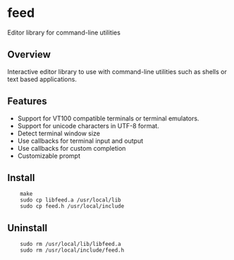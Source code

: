 # feed


Editor library for command-line utilities


## Overview


Interactive editor library to use with command-line utilities such as shells
or text based applications.



## Features


- Support for VT100 compatible terminals or terminal emulators.
- Support for unicode characters in UTF-8 format.
- Detect terminal window size
- Use callbacks for terminal input and output
- Use callbacks for custom completion
- Customizable prompt


## Install


        make
        sudo cp libfeed.a /usr/local/lib
        sudo cp feed.h /usr/local/include


## Uninstall


        sudo rm /usr/local/lib/libfeed.a
        sudo rm /usr/local/include/feed.h


##
